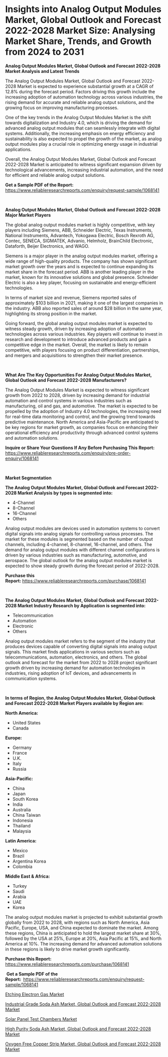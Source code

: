 <p><h1>Insights into Analog Output Modules Market, Global Outlook and Forecast 2022-2028 Market Size: Analysing Market Share, Trends, and Growth from 2024 to 2031</h1></p><p><strong>Analog Output Modules Market, Global Outlook and Forecast 2022-2028 Market Analysis and Latest Trends</strong></p>
<p><p>The Analog Output Modules Market, Global Outlook and Forecast 2022-2028 Market is expected to experience substantial growth at a CAGR of 12.8% during the forecast period. Factors driving this growth include the increasing adoption of automation technology across various industries, the rising demand for accurate and reliable analog output solutions, and the growing focus on improving manufacturing processes.</p><p>One of the key trends in the Analog Output Modules Market is the shift towards digitalization and Industry 4.0, which is driving the demand for advanced analog output modules that can seamlessly integrate with digital systems. Additionally, the increasing emphasis on energy efficiency and sustainability is also expected to propel the growth of the market, as analog output modules play a crucial role in optimizing energy usage in industrial applications.</p><p>Overall, the Analog Output Modules Market, Global Outlook and Forecast 2022-2028 Market is anticipated to witness significant expansion driven by technological advancements, increasing industrial automation, and the need for efficient and reliable analog output solutions.</p></p>
<p><strong>Get a Sample PDF of the Report:&nbsp;</strong> <a href="https://www.reliableresearchreports.com/enquiry/request-sample/1068141">https://www.reliableresearchreports.com/enquiry/request-sample/1068141</a></p>
<p>&nbsp;</p>
<p><strong>Analog Output Modules Market, Global Outlook and Forecast 2022-2028 Major Market Players</strong></p>
<p><p>The global analog output modules market is highly competitive, with key players including Siemens, ABB, Schneider Electric, Texas Instruments, National Instruments, Advantech, Yokogawa Electric, Bosch Rexroth AG, Contec, SENECA, SIGMATEK, Advanio, Helmholz, BrainChild Electronic, Dataforth, Beijer Electronics, and WAGO.</p><p>Siemens is a major player in the analog output modules market, offering a wide range of high-quality products. The company has shown significant market growth over the years and is expected to continue expanding its market share in the forecast period. ABB is another leading player in the market, known for its innovative solutions and global presence. Schneider Electric is also a key player, focusing on sustainable and energy-efficient technologies.</p><p>In terms of market size and revenue, Siemens reported sales of approximately $103 billion in 2021, making it one of the largest companies in the industry. ABB also reported sales of around $28 billion in the same year, highlighting its strong position in the market.</p><p>Going forward, the global analog output modules market is expected to witness steady growth, driven by increasing adoption of automation technologies across various industries. Key players will continue to invest in research and development to introduce advanced products and gain a competitive edge in the market. Overall, the market is likely to remain competitive, with players focusing on product differentiation, partnerships, and mergers and acquisitions to strengthen their market presence.</p></p>
<p>&nbsp;</p>
<p><strong>What Are The Key Opportunities For Analog Output Modules Market, Global Outlook and Forecast 2022-2028 Manufacturers?</strong></p>
<p><p>The Analog Output Modules Market is expected to witness significant growth from 2022 to 2028, driven by increasing demand for industrial automation and control systems in various industries such as manufacturing, oil and gas, and automotive. The market is expected to be propelled by the adoption of Industry 4.0 technologies, the increasing need for real-time data monitoring and control, and the growing trend towards predictive maintenance. North America and Asia-Pacific are anticipated to be key regions for market growth, as companies focus on enhancing their operational efficiency and productivity through advanced control systems and automation solutions.</p></p>
<p><strong>Inquire or Share Your Questions If Any Before Purchasing This Report:</strong> <a href="https://www.reliableresearchreports.com/enquiry/pre-order-enquiry/1068141">https://www.reliableresearchreports.com/enquiry/pre-order-enquiry/1068141</a></p>
<p>&nbsp;</p>
<p><strong>Market Segmentation</strong></p>
<p><strong>The Analog Output Modules Market, Global Outlook and Forecast 2022-2028 Market Analysis by types is segmented into:</strong></p>
<p><ul><li>4-Channel</li><li>8-Channel</li><li>16-Channel</li><li>Others</li></ul></p>
<p><p>Analog output modules are devices used in automation systems to convert digital signals into analog signals for controlling various processes. The market for these modules is segmented based on the number of output channels, including 4-channel, 8-channel, 16-channel, and others. The demand for analog output modules with different channel configurations is driven by various industries such as manufacturing, automotive, and aerospace. The global outlook for the analog output modules market is expected to show steady growth during the forecast period of 2022-2028.</p></p>
<p><strong>Purchase this Report:&nbsp;</strong><a href="https://www.reliableresearchreports.com/purchase/1068141">https://www.reliableresearchreports.com/purchase/1068141</a></p>
<p>&nbsp;</p>
<p><strong>The Analog Output Modules Market, Global Outlook and Forecast 2022-2028 Market Industry Research by Application is segmented into:</strong></p>
<p><ul><li>Telecommunication</li><li>Automation</li><li>Electronic</li><li>Others</li></ul></p>
<p><p>Analog output modules market refers to the segment of the industry that produces devices capable of converting digital signals into analog output signals. This market finds applications in various sectors such as telecommunications, automation, electronics, and others. The global outlook and forecast for the market from 2022 to 2028 project significant growth driven by increasing demand for automation technologies in industries, rising adoption of IoT devices, and advancements in communication systems.</p></p>
<p>&nbsp;</p>
<p><strong>In terms of Region, the Analog Output Modules Market, Global Outlook and Forecast 2022-2028 Market Players available by Region are:</strong></p>
<p>
    <p> <strong> North America: </strong>
        <ul>
            <li>United States</li>
            <li>Canada</li>
        </ul>
        </p> 
    <p> <strong> Europe: </strong>
        <ul>
            <li>Germany</li>
            <li>France</li>
            <li>U.K.</li>
            <li>Italy</li>
            <li>Russia</li>
        </ul>
        </p> 
    <p> <strong> Asia-Pacific: </strong>
        <ul>
            <li>China</li>
            <li>Japan</li>
            <li>South Korea</li>
            <li>India</li>
            <li>Australia</li>
            <li>China Taiwan</li>
            <li>Indonesia</li>
            <li>Thailand</li>
            <li>Malaysia</li>
        </ul>
        </p> 
    <p> <strong> Latin America: </strong>
        <ul>
            <li>Mexico</li>
            <li>Brazil</li>
            <li>Argentina Korea</li>
            <li>Colombia</li>
        </ul>
        </p> 
    <p> <strong> Middle East & Africa: </strong>
        <ul>
            <li>Turkey</li>
            <li>Saudi</li>
            <li>Arabia</li>
            <li>UAE</li>
            <li>Korea</li>
        </ul>
    </p>
    </p>
<p><p>The analog output modules market is projected to exhibit substantial growth globally from 2022 to 2028, with regions such as North America, Asia Pacific, Europe, USA, and China expected to dominate the market. Among these regions, China is anticipated to hold the largest market share at 30%, followed by the USA at 25%, Europe at 20%, Asia Pacific at 15%, and North America at 10%. The increasing demand for advanced automation solutions in these regions is likely to drive market growth significantly.</p></p>
<p><strong>Purchase this Report: </strong><a href="https://www.reliableresearchreports.com/purchase/1068141">https://www.reliableresearchreports.com/purchase/1068141</a></p>
<p>&nbsp;<strong>Get a Sample PDF of the Report:&nbsp;&nbsp;</strong><a href="https://www.reliableresearchreports.com/enquiry/request-sample/1068141">https://www.reliableresearchreports.com/enquiry/request-sample/1068141</a></p>
<p><strong></strong></p>
<p><p><a href="https://issuu.com/reportprime-2/docs/etching-electron-gas-market-size-2030.pptx">Etching Electron Gas Market</a></p><p><a href="https://github.com/mauripalmi/Market-Research-Report-List-1/blob/main/industrial-grade-soda-ash-market-global-outlook-and-forecast-2022-2028-market.md">Industrial Grade Soda Ash Market, Global Outlook and Forecast 2022-2028 Market</a></p><p><a href="https://issuu.com/reportprime-2/docs/solar-panel-test-chambers-market-size-2030.pptx">Solar Panel Test Chambers Market</a></p><p><a href="https://github.com/gulaimolin/Market-Research-Report-List-3/blob/main/high-purity-soda-ash-market-global-outlook-and-forecast-2022-2028-market.md">High Purity Soda Ash Market, Global Outlook and Forecast 2022-2028 Market</a></p><p><a href="https://github.com/RoccoManning/Market-Research-Report-List-3/blob/main/oxygen-free-copper-strip-market-global-outlook-and-forecast-2022-2028-market.md">Oxygen Free Copper Strip Market, Global Outlook and Forecast 2022-2028 Market</a></p></p>